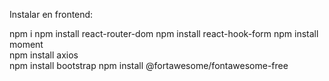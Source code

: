 Instalar en frontend:

npm i
npm install react-router-dom
npm install react-hook-form
npm install moment  
npm install axios  
npm install bootstrap
npm install @fortawesome/fontawesome-free

